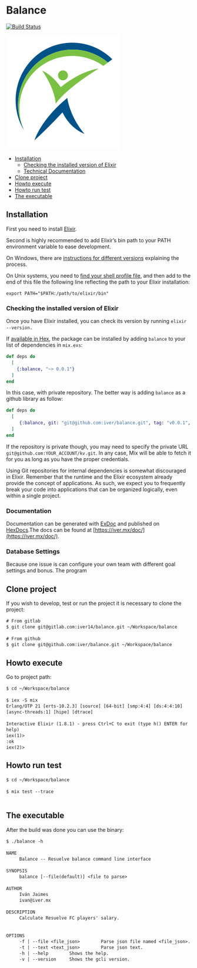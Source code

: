 # Balance
[![Build Status](https://travis-ci.org/iver/balance.svg?branch=master)](https://travis-ci.org/iver/balance)

![Balance Logo](assets/balance.png)

* [Installation](#installation)
  - [Checking the installed version of Elixir](#elixir)
  - [Technical Documentation](#doc)
* [Clone project](#clone)
* [Howto execute](#exec) 
* [Howto run test](#test)
* [The executable](#binary)

<a name="installation"></a>

## Installation

First you need to install [Elixir](https://elixir-lang.org/install.html).

Second is highly recommended to add Elixir’s bin path to your PATH environment variable to ease development.

On Windows, there are [instructions for different versions](http://www.computerhope.com/issues/ch000549.htm) explaining the process.

On Unix systems, you need to [find your shell profile file](https://unix.stackexchange.com/a/117470/101951), and then add to the end of this file the following line reflecting the path to your Elixir installation:

```
export PATH="$PATH:/path/to/elixir/bin"
```

<a name="elixir"></a>

### Checking the installed version of Elixir

Once you have Elixir installed, you can check its version by running `elixir --version.`

If [available in Hex](https://hex.pm/docs/publish), the package can be installed
by adding `balance` to your list of dependencies in `mix.exs`:

```elixir
def deps do
  [
    {:balance, "~> 0.0.1"}
  ]
end
```

In this case, with private repository. The better way is adding `balance` as a github library as follow:

```elixir
def deps do
  [
	 {:balance, git: "git@github.com:iver/balance.git", tag: "v0.0.1", app: false}
  ]
end
```

If the repository is private though, you may need to specify the private URL `git@github.com:YOUR_ACCOUNT/kv.git`. In any case, Mix will be able to fetch it for you as long as you have the proper credentials.

Using Git repositories for internal dependencies is somewhat discouraged in Elixir. Remember that the runtime and the Elixir ecosystem already provide the concept of applications. As such, we expect you to frequently break your code into applications that can be organized logically, even within a single project.


<a name="doc"></a>

### Documentation

Documentation can be generated with [ExDoc](https://github.com/elixir-lang/ex_doc) and published on [HexDocs](https://hexdocs.pm).The docs can be found at [https://iver.mx/doc/](https://iver.mx/doc/).

### Database Settings

Because one issue is can configure your own team with different goal settings and bonus. The program

<a name="clone"></a>

## Clone project

If you wish to develop, test or run the project it is necessary to clone the project:

```
# From gitlab  
$ git clone git@gitlab.com:iver14/balance.git ~/Workspace/balance

# From github
$ git clone git@github.com:iver/balance.git ~/Workspace/balance
```

<a name="exec"></a>

## Howto execute

Go to project path:

```
$ cd ~/Workspace/balance

$ iex -S mix
Erlang/OTP 21 [erts-10.2.3] [source] [64-bit] [smp:4:4] [ds:4:4:10] [async-threads:1] [hipe] [dtrace]

Interactive Elixir (1.8.1) - press Ctrl+C to exit (type h() ENTER for help)
iex(1)> 
:ok
iex(2)> 

```

<a name="test"></a>
## Howto run test

```
$ cd ~/Workspace/balance

$ mix test --trace


```

<a name="binary"></a>

## The executable

After the build was done you can use the binary:

```
$ ./balance -h

NAME
	 Balance -- Resuelve balance command line interface

SYNOPSIS
	 balance [--file(default)] <file to parse>

AUTHOR
	 Iván Jaimes
	 ivan@iver.mx

DESCRIPTION
	 Calculate Resuelve FC players' salary.

    
OPTIONS
	 -f | --file <file_json> 		Parse json file named <file_json>.
	 -t | --text <text_json> 		Parse json text.
	 -h | --help 		Shows the help.
	 -v | --version 	Shows the gcli version.
```



